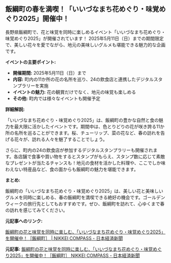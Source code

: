 ## 飯綱町の春を満喫！「いいづなまち花めぐり・味覚めぐり2025」開催中！

長野県飯綱町で、花と味覚を同時に楽しめるイベント「いいづなまち花めぐり・味覚めぐり2025」が開催されています！ 2025年5月11日（日）までの期間限定で、美しい花々を愛でながら、地元の美味しいグルメも堪能できる魅力的な企画です。

**イベントの主要ポイント:**

* **開催期間:** 2025年5月11日（日）まで
* **内容:** 町内の11か所の花の名所を巡り、24の飲食店と連携したデジタルスタンプラリーを実施
* **イベントの魅力:** 花の観賞だけでなく、地元の味覚も楽しめる
* **その他:** 町内では様々なイベントも開催予定

**詳細解説:**

「いいづなまち花めぐり・味覚めぐり2025」は、飯綱町の豊かな自然と食の魅力を最大限に活かしたイベントです。期間中は、色とりどりの花が咲き誇る11か所の名所を巡ることができます。桜、チューリップ、菜の花など、春の訪れを告げる花々が、訪れる人々を魅了することでしょう。

さらに、町内の24の飲食店が参加するデジタルスタンプラリーも開催されます。各店舗で食事や買い物をするとスタンプがもらえ、スタンプ数に応じて素敵なプレゼントが当たるチャンスも！地元の食材を活かした料理や、ここでしか味わえない特産品など、食の面からも飯綱町の魅力を堪能できます。

**まとめ:**

飯綱町の「いいづなまち花めぐり・味覚めぐり2025」は、美しい花と美味しいグルメを同時に楽しめる、春の飯綱町を満喫できる絶好の機会です。ゴールデンウィークの旅行先としてもおすすめです。ぜひ、飯綱町を訪れて、心ゆくまで春の訪れを感じてみてください。

**元記事へのリンク:**

[飯綱町の花と味覚を同時に楽しむ、「いいづなまち花めぐり・味覚めぐり2025」を開催中！［飯綱町］ | NIKKEI COMPASS - 日本経済新聞](https://compass.nikkei.com/article/0001d0000g300000000000000000000000000000000000000000000000000000)


**元記事:** [飯綱町の花と味覚を同時に楽しむ、「いいづなまち花めぐり・味覚めぐり2025」を開催中！［飯綱町］ NIKKEI COMPASS - 日本経済新聞](https://www.nikkei.com/compass/content/PRTKDB000000216_000076519/preview)